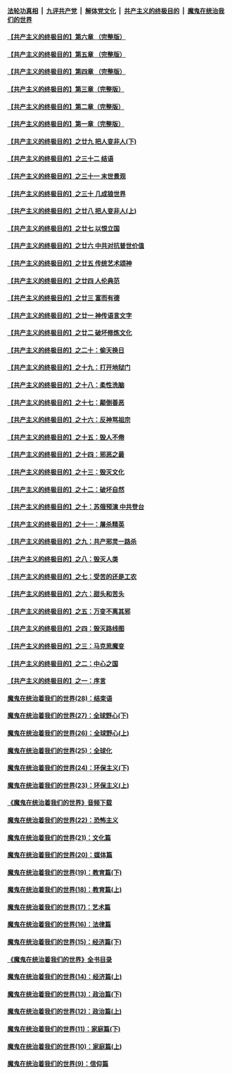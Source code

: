 ####  [法轮功真相](../../../../basic/blob/master/README.md?t=04301201) &nbsp;|&nbsp; [九评共产党](../../../../9ping.md/blob/master/README.md?t=04301201) &nbsp;|&nbsp; [解体党文化](../../../../jtdwh.md/blob/master/README.md?t=04301201)  &nbsp;|&nbsp; [共产主义的终极目的](../../../../gczydzjmd.md/blob/master/README.md?t=04301201) &nbsp;|&nbsp; [魔鬼在统治我们的世界](../../../../mgztzwmdsj.md/blob/master/README.md?t=04301201) 

#### [【共产主义的终极目的】第六章 （完整版）](../pages/nsc422/n11428913.md?t=04301201) 

#### [【共产主义的终极目的】第五章 （完整版）](../pages/nsc422/n11428912.md?t=04301201) 

#### [【共产主义的终极目的】第四章 （完整版）](../pages/nsc422/n11428907.md?t=04301201) 

#### [【共产主义的终极目的】第三章（完整版）](../pages/nsc422/n11428848.md?t=04301201) 

#### [【共产主义的终极目的】第二章（完整版）](../pages/nsc422/n11428831.md?t=04301201) 

#### [【共产主义的终极目的】第一章（完整版）](../pages/nsc422/n11417651.md?t=04301201) 

#### [【共产主义的终极目的】之廿九 把人变非人(下)](../pages/nsc422/n11344140.md?t=04301201) 

#### [【共产主义的终极目的】之三十二 结语](../pages/nsc422/n11360535.md?t=04301201) 

#### [【共产主义的终极目的】之三十一 末世景观](../pages/nsc422/n11351129.md?t=04301201) 

#### [【共产主义的终极目的】之三十 几成狼世界](../pages/nsc422/n11348280.md?t=04301201) 

#### [【共产主义的终极目的】之廿八 把人变非人(上)](../pages/nsc422/n11340492.md?t=04301201) 

#### [【共产主义的终极目的】之廿七 以恨立国](../pages/nsc422/n11336944.md?t=04301201) 

#### [【共产主义的终极目的】之廿六 中共对抗普世价值](../pages/nsc422/n11324785.md?t=04301201) 

#### [【共产主义的终极目的】之廿五 传统艺术颂神](../pages/nsc422/n11296396.md?t=04301201) 

#### [【共产主义的终极目的】之廿四 人伦典范](../pages/nsc422/n11296397.md?t=04301201) 

#### [【共产主义的终极目的】之廿三 富而有德](../pages/nsc422/n11283598.md?t=04301201) 

#### [【共产主义的终极目的】之廿一 神传语言文字](../pages/nsc422/n11263265.md?t=04301201) 

#### [【共产主义的终极目的】之廿二 破坏修炼文化](../pages/nsc422/n11245728.md?t=04301201) 

#### [【共产主义的终极目的】之二十：偷天换日](../pages/nsc422/n11238846.md?t=04301201) 

#### [【共产主义的终极目的】之十九：打开地狱门](../pages/nsc422/n11206376.md?t=04301201) 

#### [【共产主义的终极目的】之十八：柔性洗脑](../pages/nsc422/n11199994.md?t=04301201) 

#### [【共产主义的终极目的】之十七：颠倒善恶](../pages/nsc422/n11179782.md?t=04301201) 

#### [【共产主义的终极目的】之十六：反神骂祖宗](../pages/nsc422/n11166798.md?t=04301201) 

#### [【共产主义的终极目的】之十五：毁人不倦](../pages/nsc422/n11166792.md?t=04301201) 

#### [【共产主义的终极目的】之十四：邪恶之最](../pages/nsc422/n11150249.md?t=04301201) 

#### [【共产主义的终极目的】之十三：毁灭文化](../pages/nsc422/n11135227.md?t=04301201) 

#### [【共产主义的终极目的】之十二：破坏自然](../pages/nsc422/n11135214.md?t=04301201) 

#### [【共产主义的终极目的】之十：苏俄预演 中共登台](../pages/nsc422/n11118424.md?t=04301201) 

#### [【共产主义的终极目的】之十一：屠杀精英](../pages/nsc422/n11118442.md?t=04301201) 

#### [【共产主义的终极目的】之九：共产邪灵一路杀](../pages/nsc422/n11114139.md?t=04301201) 

#### [【共产主义的终极目的】之八：毁灭人类](../pages/nsc422/n11108503.md?t=04301201) 

#### [【共产主义的终极目的】之七：受苦的还是工农](../pages/nsc422/n11101809.md?t=04301201) 

#### [【共产主义的终极目的】之六：甜头和苦头](../pages/nsc422/n11096971.md?t=04301201) 

#### [【共产主义的终极目的】之五：万变不离其邪](../pages/nsc422/n11091285.md?t=04301201) 

#### [【共产主义的终极目的】之四：毁灭路线图](../pages/nsc422/n11086284.md?t=04301201) 

#### [【共产主义的终极目的】之三：马克思魔变](../pages/nsc422/n11061941.md?t=04301201) 

#### [【共产主义的终极目的】之二：中心之国](../pages/nsc422/n11047728.md?t=04301201) 

#### [【共产主义的终极目的】之一：序言](../pages/nsc422/n11086077.md?t=04301201) 

#### [魔鬼在统治着我们的世界(28)：结束语](../pages/nsc422/n10936246.md?t=04301201) 

#### [魔鬼在统治着我们的世界(27)：全球野心(下)](../pages/nsc422/n10928319.md?t=04301201) 

#### [魔鬼在统治着我们的世界(26)：全球野心(上)](../pages/nsc422/n10900318.md?t=04301201) 

#### [魔鬼在统治着我们的世界(25)：全球化](../pages/nsc422/n10788205.md?t=04301201) 

#### [魔鬼在统治着我们的世界(24)：环保主义(下)](../pages/nsc422/n10695307.md?t=04301201) 

#### [魔鬼在统治着我们的世界(23)：环保主义(上)](../pages/nsc422/n10688613.md?t=04301201) 

#### [《魔鬼在统治着我们的世界》音频下载](../pages/nsc422/n10635553.md?t=04301201) 

#### [魔鬼在统治着我们的世界(22)：恐怖主义](../pages/nsc422/n10614727.md?t=04301201) 

#### [魔鬼在统治着我们的世界(21)：文化篇](../pages/nsc422/n10597706.md?t=04301201) 

#### [魔鬼在统治着我们的世界(20)：媒体篇](../pages/nsc422/n10586579.md?t=04301201) 

#### [魔鬼在统治着我们的世界(19)：教育篇(下)](../pages/nsc422/n10564808.md?t=04301201) 

#### [魔鬼在统治着我们的世界(18)：教育篇(上)](../pages/nsc422/n10526970.md?t=04301201) 

#### [魔鬼在统治着我们的世界(17)：艺术篇](../pages/nsc422/n10499093.md?t=04301201) 

#### [魔鬼在统治着我们的世界(16)：法律篇](../pages/nsc422/n10485969.md?t=04301201) 

#### [魔鬼在统治着我们的世界(15)：经济篇(下)](../pages/nsc422/n10469975.md?t=04301201) 

#### [《魔鬼在统治着我们的世界》全书目录](../pages/nsc422/n10464261.md?t=04301201) 

#### [魔鬼在统治着我们的世界(14)：经济篇(上)](../pages/nsc422/n10457370.md?t=04301201) 

#### [魔鬼在统治着我们的世界(13)：政治篇(下)](../pages/nsc422/n10448270.md?t=04301201) 

#### [魔鬼在统治着我们的世界(12)：政治篇(上)](../pages/nsc422/n10444576.md?t=04301201) 

#### [魔鬼在统治着我们的世界(11)：家庭篇(下)](../pages/nsc422/n10440961.md?t=04301201) 

#### [魔鬼在统治着我们的世界(10)：家庭篇(上)](../pages/nsc422/n10435448.md?t=04301201) 

#### [魔鬼在统治着我们的世界(9)：信仰篇](../pages/nsc422/n10432159.md?t=04301201) 

